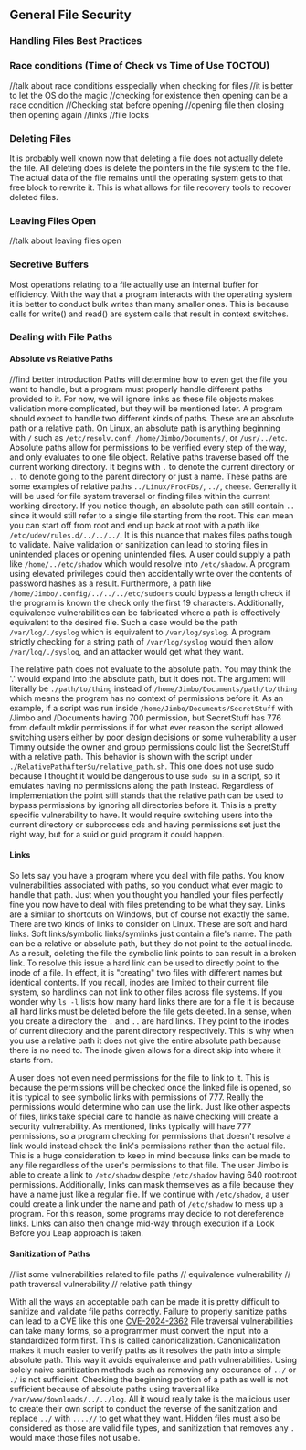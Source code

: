 ## General File Security

### Handling Files Best Practices

### Race conditions (Time of Check vs Time of Use TOCTOU)
//talk about race conditions esspecially when checking for files
    //it is better to let the OS do the magic
    //checking for existence then opening can be a race condition
    //Checking stat before opening
    //opening file then closing then opening again
    //links
    //file locks

### Deleting Files

It is probably well known now that deleting a file does not actually delete the file.
All deleting does is delete the pointers in the file system to the file.
The actual data of the file remains until the operating system gets to that free block to rewrite it.
This is what allows for file recovery tools to recover deleted files.

### Leaving Files Open

//talk about leaving files open

### Secretive Buffers

Most operations relating to a file actually use an internal buffer for efficiency.
With the way that a program interacts with the operating system it is better to conduct bulk writes than many smaller ones.
This is because calls for write() and read() are system calls that result in context switches.

### Dealing with File Paths

#### Absolute vs Relative Paths

//find better introduction
Paths will determine how to even get the file you want to handle, but a program must properly handle different paths provided to it.
For now, we will ignore links as these file objects makes validation more complicated, but they will be mentioned later.
A program should expect to handle two different kinds of paths.
These are an absolute path or a relative path.
On Linux, an absolute path is anything beginning with `/` such as `/etc/resolv.conf`, `/home/Jimbo/Documents/`, or `/usr/../etc`.
Absolute paths allow for permissions to be verified every step of the way, and only evaluates to one file object.
Relative paths traverse based off the current working directory.
It begins with `.` to denote the current directory or `..` to denote going to the parent directory or just a name.
These paths are some examples of relative paths `../Linux/ProcFDs/`, `../`, `cheese`.
Generally it will be used for file system traversal or finding files within the current working directory.
If you notice though, an absolute path can still contain `..` since it would still refer to a single file starting from the root.
This can mean you can start off from root and end up back at root with a path like `/etc/udev/rules.d/../../../`.
It is this nuance that makes files paths tough to validate.
Naive validation or sanitization can lead to storing files in unintended places or opening unintended files.
A user could supply a path like `/home/../etc/shadow` which would resolve into `/etc/shadow`.
A program using elevated privileges could then accidentally write over the contents of password hashes as a result.
Furthermore, a path like `/home/Jimbo/.config/../../../etc/sudoers` could bypass a length check if the program is known the check only the first 19 characters.
Additionally, equivalence vulnerabilities can be fabricated where a path is effectively equivalent to the desired file.
Such a case would be the path `/var/log/./syslog` which is equivalent to `/var/log/syslog`.
A program strictly checking for a string path of `/var/log/syslog` would then allow `/var/log/./syslog`, and an attacker would get what they want.

The relative path does not evaluate to the absolute path.
You may think the '.' would expand into the absolute path, but it does not.
The argument will literally be `./path/to/thing` instead of `/home/Jimbo/Documents/path/to/thing` which means the program has no context of permissions before it.
As an example, if a script was run inside `/home/Jimbo/Documents/SecretStuff` with /Jimbo and /Documents having 700 permission, but SecretStuff has 776 from default mkdir permissions
if for what ever reason the script allowed switching users either by poor design decisions or some vulnerability a user Timmy outside the owner and group permissions could list the SecretStuff with a relative path.
This behavior is shown with the script under `./RelativePathAfterSu/relative_path.sh`.
This one does not use sudo because I thought it would be dangerous to use `sudo su` in a script, so it emulates having no permissions along the path instead.
Regardless of implementation the point still stands that the relative path can be used to bypass permissions by ignoring all directories before it.
This is a pretty specific vulnerability to have.
It would require switching users into the current directory or subprocess cds and having permissions set just the right way, but for a suid or guid program it could happen.

#### Links

So lets say you have a program where you deal with file paths.
You know vulnerabilities associated with paths, so you conduct what ever magic to handle that path.
Just when you thought you handled your files perfectly fine you now have to deal with files pretending to be what they say.
Links are a similar to shortcuts on Windows, but of course not exactly the same.
There are two kinds of links to consider on Linux.
These are soft and hard links.
Soft links/symbolic links/symlinks just contain a file's name.
The path can be a relative or absolute path, but they do not point to the actual inode.
As a result, deleting the file the symbolic link points to can result in a broken link.
To resolve this issue a hard link can be used to directly point to the inode of a file.
In effect, it is "creating" two files with different names but identical contents.
If you recall, inodes are limited to their current file system, so hardlinks can not link to other files across file systems.
If you wonder why `ls -l` lists how many hard links there are for a file it is because all hard links must be deleted before the file gets deleted.
In a sense, when you create a directory the `.` and `..` are hard links.
They point to the inodes of current directory and the parent directory respectively.
This is why when you use a relative path it does not give the entire absolute path because there is no need to.
The inode given allows for a direct skip into where it starts from.

A user does not even need permissions for the file to link to it.
This is because the permissions will be checked once the linked file is opened, so it is typical to see symbolic links with permissions of 777.
Really the permissions would determine who can use the link.
Just like other aspects of files, links take special care to handle as naive checking will create a security vulnerability.
As mentioned, links typically will have 777 permissions, so a program checking for permissions that doesn't resolve a link would instead check the link's permissions rather than the actual file.
This is a huge consideration to keep in mind because links can be made to any file regardless of the user's permissions to that file.
The user Jimbo is able to create a link to `/etc/shadow` despite `/etc/shadow` having 640 root:root permissions.
Additionally, links can mask themselves as a file because they have a name just like a regular file.
If we continue with `/etc/shadow`, a user could create a link under the name and path of `/etc/shadow` to mess up a program.
For this reason, some programs may decide to not dereference links.
Links can also then change mid-way through execution if a Look Before you Leap approach is taken.

#### Sanitization of Paths

//list some vulnerabilities related to file paths
// equivalence vulnerability
// path traversal vulnerability
// relative path thingy

With all the ways an acceptable path can be made it is pretty difficult to sanitize and validate file paths correctly.
Failure to properly sanitize paths can lead to a CVE like this one [CVE-2024-2362](https://www.tenable.com/cve/CVE-2024-2362)
File traversal vulnerabilities can take many forms, so a programmer must convert the input into a standardized form first.
This is called canonicalization.
Canonicalization makes it much easier to verify paths as it resolves the path into a simple absolute path.
This way it avoids equivalence and path vulnerabilities.
Using solely naive sanitization methods such as removing any occurance of `../` or `./` is not sufficient.
Checking the beginning portion of a path as well is not sufficient because of absolute paths using traversal like `/var/www/downloads/../../log`.
All it would really take is the malicious user to create their own script to conduct the reverse of the sanitization and replace `../` with `....//` to get what they want.
Hidden files must also be considered as those are valid file types, and sanitization that removes any `.` would make those files not usable.
